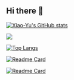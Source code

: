 ## Hi there 👋

<!--
**icanccwhite/icanccwhite** is a ✨ _special_ ✨ repository because its `README.md` (this file) appears on your GitHub profile.

Here are some ideas to get you started:

- 🔭 I’m currently working on ...
- 🌱 I’m currently learning ...
- 👯 I’m looking to collaborate on ...
- 🤔 I’m looking for help with ...
- 💬 Ask me about ...
- 📫 How to reach me: ...
- 😄 Pronouns: ...
- ⚡ Fun fact: ...
-->





[![Xiao-Yu's GitHub stats](https://github-readme-stats.vercel.app/api?username=icanccwhite&show_icons=true&rank_icon=github&theme=radical&count_private=true&bg_color=00000000&theme=transparent&show=reviews,discussions_started,discussions_answered,prs_merged,prs_merged_percentage)](https://github.com/anuraghazra/github-readme-stats)

![](https://komarev.com/ghpvc/?username=icanccwhite&base=1000&abbreviated=true&label=PROFILE+VIEWS)


[![Top Langs](https://github-readme-stats.vercel.app/api/top-langs/?username=icanccwhite&layout=compact&hide=javascript,html)](https://github.com/anuraghazra/github-readme-stats)



[![Readme Card](https://github-readme-stats.vercel.app/api/pin/?username=icanccwhite&repo=Epigenetics)](https://github.com/icanccwhite/Epigenetics)




[![Readme Card](https://github-readme-stats.vercel.app/api/pin/?username=icanccwhite&repo=icanccwhite.github.io)](https://icanccwhite.github.io/)




